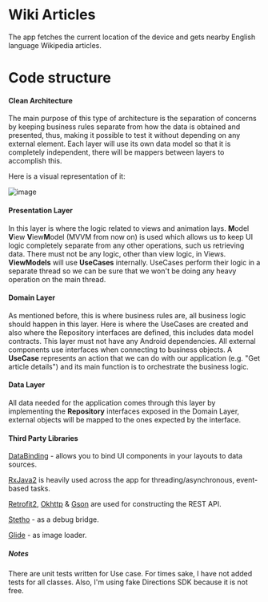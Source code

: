 # Wiki Articles

The app fetches the current location of the device and gets nearby English language Wikipedia articles.



# Code structure


#### Clean Architecture
The main purpose of this type of architecture is the separation of concerns by keeping business rules separate from how the data is obtained and presented, thus, making it possible to test it without depending on any external element.
Each layer will use its own data model so that it is completely independent, there will be mappers between layers to accomplish this.


Here is a visual representation of it:

![image](https://user-images.githubusercontent.com/18377996/74106103-5aca9b00-4b6c-11ea-94c5-7683dab937a7.png)


#### Presentation Layer
In this layer is where the logic related to views and animation lays. **M**odel **V**iew **V**iew**M**odel (MVVM from now on) is used which allows us to keep UI logic completely separate from any other operations, such us retrieving data. There must not be any logic, other than view logic, in Views.
**ViewModels** will use **UseCases** internally. UseCases perform their logic in a separate thread so we can be sure that we won't be doing any heavy operation on the main thread.

#### Domain Layer
As mentioned before, this is where business rules are, all business logic should happen in this layer. Here is where the UseCases are created and also where the Repository interfaces are defined, this includes data model contracts.
This layer must not have any Android dependencies. All external components use interfaces when connecting to business objects.
A **UseCase** represents an action that we can do with our application (e.g. "Get article details") and its main function is to orchestrate the business logic.

#### Data Layer
All data needed for the application comes through this layer by implementing the **Repository** interfaces exposed in the Domain Layer, external objects will be mapped to the ones expected by the interface.


#### Third Party Libraries
[DataBinding](https://developer.android.com/topic/libraries/data-binding) - allows you to bind UI components in your layouts to data sources.

[RxJava2](https://github.com/ReactiveX/RxJava/tree/2.x) is heavily used across the app for threading/asynchronous, event-based tasks.

[Retrofit2](https://square.github.io/retrofit/), [Okhttp](https://square.github.io/okhttp/) & [Gson](https://github.com/google/gson) are used for constructing the REST API.

[Stetho](http://developer.android.com/tools/testing-support-library/index.html#setup) - as a debug bridge.

[Glide](https://github.com/bumptech/glide) - as image loader.

##### Notes
There are unit tests written for Use case. For times sake, I have not added tests for all classes.
Also, I'm using fake Directions SDK because it is not free.
